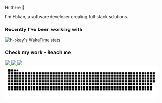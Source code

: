 Hi there 👋

I'm Hakan, a software developer creating full-stack solutions.

### Recently I've been working with

[![h-okay's WakaTime stats](https://github-readme-stats.vercel.app/api/wakatime?username=okayhak&layout=compact)](https://github.com/anuraghazra/github-readme-stats)

### Check my work - Reach me

<a href="https://hakanokay.dev" target="_blank">
  <img src="https://img.shields.io/badge/Portfolio-1D263B?logo=devdotto&logoColor=white"/>
</a>
<a href="https://linkedin.com/in/hakan-okay" target="_blank">
  <img src="https://img.shields.io/badge/LinkedIn-blue?logo=linkedin&logoColor=white"/>
</a>
<a href="mailto:hokay.ca@gmail.com" target="_blank">
  <img src="https://img.shields.io/badge/Mail-04A777?logo=gmail&logoColor=white"/>
</a>

<picture>
  <source media="(prefers-color-scheme: dark)" srcset="https://raw.githubusercontent.com/h-okay/h-okay/output/github-contribution-grid-snake-dark.svg">
  <source media="(prefers-color-scheme: light)" srcset="https://raw.githubusercontent.com/h-okay/h-okay/output/github-contribution-grid-snake.svg">
  <img alt="github contribution grid snake animation" src="https://raw.githubusercontent.com/h-okay/h-okay/output/github-contribution-grid-snake.svg">
</picture>

